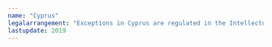 ```yaml
---
name: "Cyprus" 
legalarrangement: "Exceptions in Cyprus are regulated in the Intellectual Property Right and Related Rights Law of 1976 (59/1976) (Ο περί του Δικαιώματος Πνευματικής Ιδιοκτησίας και Συγγενικών Δικαιωμάτων Νόμος του 1976 (59/1976)). Last amendment of the Law - 77(I)/2019."
lastupdate: 2019
---
```

